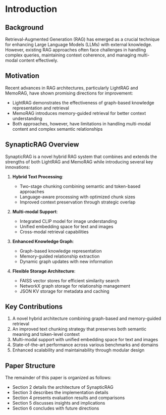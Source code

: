 # Introduction

## Background

Retrieval-Augmented Generation (RAG) has emerged as a crucial technique for enhancing Large Language Models (LLMs) with external knowledge. However, existing RAG approaches often face challenges in handling complex queries, maintaining context coherence, and managing multi-modal content effectively.

## Motivation

Recent advances in RAG architectures, particularly LightRAG and MemoRAG, have shown promising directions for improvement:

- LightRAG demonstrates the effectiveness of graph-based knowledge representation and retrieval
- MemoRAG introduces memory-guided retrieval for better context understanding
- Both approaches, however, have limitations in handling multi-modal content and complex semantic relationships

## SynapticRAG Overview

SynapticRAG is a novel hybrid RAG system that combines and extends the strengths of both LightRAG and MemoRAG while introducing several key innovations:

1. **Hybrid Text Processing**:
   - Two-stage chunking combining semantic and token-based approaches
   - Language-aware processing with optimized chunk sizes
   - Improved context preservation through strategic overlap

2. **Multi-modal Support**:
   - Integrated CLIP model for image understanding
   - Unified embedding space for text and images
   - Cross-modal retrieval capabilities

3. **Enhanced Knowledge Graph**:
   - Graph-based knowledge representation
   - Memory-guided relationship extraction
   - Dynamic graph updates with new information

4. **Flexible Storage Architecture**:
   - FAISS vector stores for efficient similarity search
   - NetworkX graph storage for relationship management
   - JSON KV storage for metadata and caching

## Key Contributions

1. A novel hybrid architecture combining graph-based and memory-guided retrieval
2. An improved text chunking strategy that preserves both semantic meaning and token-level context
3. Multi-modal support with unified embedding space for text and images
4. State-of-the-art performance across various benchmarks and domains
5. Enhanced scalability and maintainability through modular design

## Paper Structure

The remainder of this paper is organized as follows:
- Section 2 details the architecture of SynapticRAG
- Section 3 describes the implementation details
- Section 4 presents evaluation results and comparisons
- Section 5 discusses insights and implications
- Section 6 concludes with future directions

